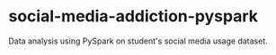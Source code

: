 # social-media-addiction-pyspark
Data analysis using PySpark on student's social media usage dataset.
